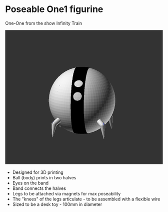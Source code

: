 # Poseable One1 figurine

One-One from the show Infinity Train

![one_one scad model](one1.png)

* Designed for 3D printing
* Ball (body) prints in two halves
* Eyes on the band
* Band connects the halves
* Legs to be attached via magnets for max poseability
* The "knees" of the legs articulate - to be assembled with a flexible wire
* Sized to be a desk toy - 100mm in diameter
